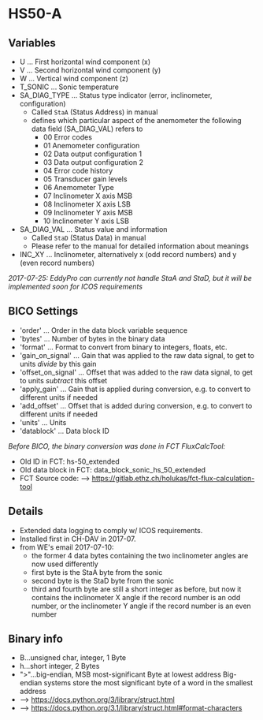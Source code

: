 # HS50-A

## Variables
- U ... First horizontal wind component (x)
- V ... Second horizontal wind component (y)
- W ... Vertical wind component (z)
- T_SONIC ... Sonic temperature
- SA_DIAG_TYPE ... Status type indicator (error, inclinometer, configuration)
  - Called ```StaA``` (Status Address) in manual
  - defines which particular aspect of the anemometer the following data field (SA_DIAG_VAL) refers to 
    - 00 Error codes
    - 01 Anemometer configuration
    - 02 Data output configuration 1
    - 03 Data output configuration 2
    - 04 Error code history
    - 05 Transducer gain levels
    - 06 Anemometer Type
    - 07 Inclinometer X axis MSB
    - 08 Inclinometer X axis LSB
    - 09 Inclinometer Y axis MSB
    - 10 Inclinometer Y axis LSB
- SA_DIAG_VAL ... Status value and information
  - Called ```StaD``` (Status Data) in manual
  - Please refer to the manual for detailed information about meanings
- INC_XY ... Inclinometer, alternatively x (odd record numbers) and y (even record numbers)

*2017-07-25: EddyPro can currently not handle StaA and StaD, but it will be implemented soon for ICOS requirements*

## BICO Settings
- 'order' ... Order in the data block variable sequence
- 'bytes' ... Number of bytes in the binary data
- 'format' ... Format to convert from binary to integers, floats, etc.
- 'gain_on_signal' ... Gain that was applied to the raw data signal, to get to units *divide* by this gain
- 'offset_on_signal' ... Offset that was added to the raw data signal, to get to units *subtract* this offset
- 'apply_gain' ... Gain that is applied during conversion, e.g. to convert to different units if needed
- 'add_offset' ... Offset that is added during conversion, e.g. to convert to different units if needed
- 'units' ... Units
- 'datablock' ... Data block ID

*Before BICO, the binary conversion was done in FCT FluxCalcTool:*
- Old ID in FCT: hs-50_extended
- Old data block in FCT: data_block_sonic_hs_50_extended
- FCT Source code: --> https://gitlab.ethz.ch/holukas/fct-flux-calculation-tool

## Details
- Extended data logging to comply w/ ICOS requirements.
- Installed first in CH-DAV in 2017-07.
- from WE's email 2017-07-10:
    - the former 4 data bytes containing the two inclinometer angles are now used differently
    - first byte is the StaA byte from the sonic
    - second byte is the StaD byte from the sonic 
    - third and fourth byte are still a short integer as before, but now
     it contains the inclinometer X angle if the record number is an odd number,
     or the inclinometer Y angle if the record number is an even number

## Binary info
- B...unsigned char, integer, 1 Byte
- h...short integer, 2 Bytes
- ">"...big-endian, MSB most-significant Byte at lowest address
     Big-endian systems store the most significant byte of a word in the smallest address
- --> https://docs.python.org/3/library/struct.html
- --> https://docs.python.org/3.1/library/struct.html#format-characters
